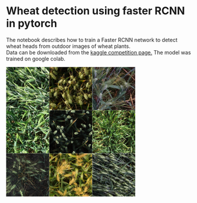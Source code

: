 # Wheat detection using faster RCNN in pytorch

The notebook describes how to train a Faster RCNN network to detect wheat heads from outdoor images of wheat plants.  
Data can be downloaded from the [kaggle competition page.](https://www.kaggle.com/c/global-wheat-detection/data) The model was trained on google colab. 

![alt text](./images/wheat.png "wheat heads")